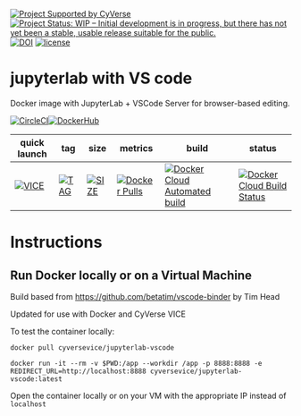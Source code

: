 [![Project Supported by CyVerse](https://img.shields.io/badge/Supported%20by-CyVerse-blue.svg)](https://learning.cyverse.org/projects/vice/en/latest/) [![Project Status: WIP – Initial development is in progress, but there has not yet been a stable, usable release suitable for the public.](https://www.repostatus.org/badges/latest/wip.svg)](https://www.repostatus.org/#wip) [![DOI](https://zenodo.org/badge/DOI/10.5281/zenodo.3246932.svg)](https://doi.org/10.5281/zenodo.) [![license](https://img.shields.io/badge/license-GPLv3-blue.svg)](https://opensource.org/licenses/GPL-3.0)

# jupyterlab with VS code

Docker image with JupyterLab + VSCode Server for browser-based editing.

[![CircleCI](https://circleci.com/gh/cyverse-vice/jupyterlab-vscode.svg?style=svg)](https://circleci.com/gh/cyverse-vice/jupyterlab-vscode)[![DockerHub](https://img.shields.io/badge/DockerHub-brightgreen.svg?style=popout&logo=Docker)](https://hub.docker.com/r/cyversevice/jupyterlab-vscode)


quick launch | tag | size | metrics | build | status |  
------------ | --- | ---- | ------- | ------|--------|
[![VICE](https://img.shields.io/badge/CyVerse-VICE-blue.svg?style=popout&logo=Docker&color=#1488C6)]() | [![TAG](https://images.microbadger.com/badges/version/cyversevice/jupyterlab-vscode.svg)](https://microbadger.com/images/cyversevice/jupyterlab-vscode) | [![SIZE](https://images.microbadger.com/badges/image/cyversevice/jupyterlab-vscode.svg)](https://microbadger.com/images/cyversevice/jupyterlab-vscode) | [![Docker Pulls](https://img.shields.io/docker/pulls/cyversevice/jupyterlab-vscode?color=blue&logo=docker&logoColor=white)](https://hub.docker.com/r/cyversevice/jupyterlab-vscode) | [![Docker Cloud Automated build](https://img.shields.io/docker/cloud/automated/cyversevice/jupyterlab-vscode?color=blue&logo=docker&logoColor=white)](https://hub.docker.com/r/cyversevice/jupyterlab-vscode) | [![Docker Cloud Build Status](https://img.shields.io/docker/cloud/build/cyversevice/jupyterlab-vscode?color=blue&logo=docker&logoColor=white)](https://hub.docker.com/r/cyversevice/jupyterlab-vscode)

# Instructions


## Run Docker locally or on a Virtual Machine

Build based from https://github.com/betatim/vscode-binder by Tim Head

Updated for use with Docker and CyVerse VICE

To test the container locally:

```
docker pull cyversevice/jupyterlab-vscode

docker run -it --rm -v $PWD:/app --workdir /app -p 8888:8888 -e REDIRECT_URL=http://localhost:8888 cyversevice/jupyterlab-vscode:latest
```
Open the container locally or on your VM with the appropriate IP instead of `localhost`
